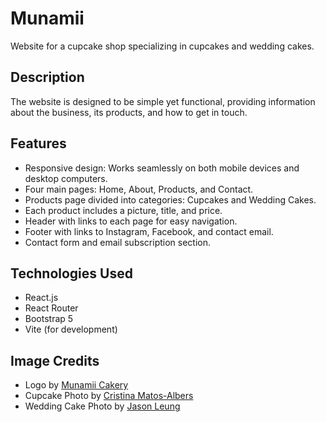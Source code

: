 # Munamii

Website for a cupcake shop specializing in cupcakes and wedding cakes.

## Description

The website is designed to be simple yet functional, providing information about the business, its products, and how to get in touch.

## Features

- Responsive design: Works seamlessly on both mobile devices and desktop computers.
- Four main pages: Home, About, Products, and Contact.
- Products page divided into categories: Cupcakes and Wedding Cakes.
- Each product includes a picture, title, and price.
- Header with links to each page for easy navigation.
- Footer with links to Instagram, Facebook, and contact email.
- Contact form and email subscription section.

## Technologies Used

- React.js
- React Router
- Bootstrap 5
- Vite (for development)

## Image Credits

- Logo by [Munamii Cakery](https://munamii.com/)
- Cupcake Photo by [Cristina Matos-Albers](https://unsplash.com/photos/cupcake-top-with-cream-in-yellow-cupcake-holder-Ltv7a5m8i4c?utm_content=creditCopyText&utm_medium=referral&utm_source=unsplash)
- Wedding Cake Photo by [Jason Leung](https://unsplash.com/photos/4-layered-fondant-cake-on-table-fXAuCMEYGY4?utm_content=creditCopyText&utm_medium=referral&utm_source=unsplash)
  
